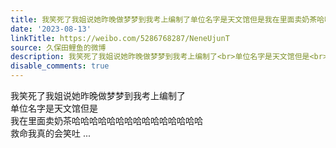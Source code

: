 ```yaml
---
title: 我笑死了我姐说她昨晚做梦梦到我考上编制了单位名字是天文馆但是我在里面卖奶茶哈哈哈哈哈哈哈哈哈哈哈哈哈哈哈救命我真的会笑吐
date: '2023-08-13'
linkTitle: https://weibo.com/5286768287/NeneUjunT
source: 久保田鲤鱼的微博
description: 我笑死了我姐说她昨晚做梦梦到我考上编制了<br>单位名字是天文馆但是<br>我在里面卖奶茶哈哈哈哈哈哈哈哈哈哈哈哈哈哈哈<br>救命我真的会笑吐  ...
disable_comments: true
---
```

我笑死了我姐说她昨晚做梦梦到我考上编制了<br>单位名字是天文馆但是<br>我在里面卖奶茶哈哈哈哈哈哈哈哈哈哈哈哈哈哈哈<br>救命我真的会笑吐  ...